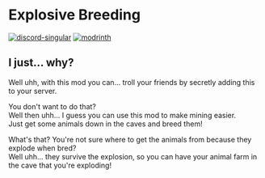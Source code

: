 # Explosive Breeding
[![discord-singular](https://cdn.jsdelivr.net/npm/@intergrav/devins-badges@3/assets/cozy/social/discord-singular_vector.svg)](https://discord.offsetmonkey538.top/)
[![modrinth](https://cdn.jsdelivr.net/npm/@intergrav/devins-badges@3/assets/cozy/available/modrinth_vector.svg)](https://modrinth.com/mod/explosive-breeding)

## I just... why?
Well uhh, with this mod you can... troll your friends by secretly adding this to your server.

You don't want to do that?
<br />
Well then uhh... I guess you can use this mod to make mining easier.
<br />
Just get some animals down in the caves and breed them!

What's that? You're not sure where to get the animals from because they explode when bred?
<br />
Well uhh... they survive the explosion, so you can have your animal farm in the cave that you're exploding!
